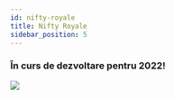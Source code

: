 ```yaml
---
id: nifty-royale
title: Nifty Royale
sidebar_position: 5
---
```


### În curs de dezvoltare pentru 2022!

![](/img/niftyroyale_v01.png)
